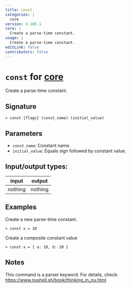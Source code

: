 ```yaml
---
title: const
categories: |
  core
version: 0.106.1
core: |
  Create a parse-time constant.
usage: |
  Create a parse-time constant.
editLink: false
contributors: false
---
```

<!-- This file is automatically generated. Please edit the command in https://github.com/nushell/nushell instead. -->

# `const` for [core](/commands/categories/core.md)

<div class='command-title'>Create a parse-time constant.</div>

## Signature

```> const {flags} (const_name) (initial_value)```

## Parameters

 -  `const_name`: Constant name.
 -  `initial_value`: Equals sign followed by constant value.


## Input/output types:

| input   | output  |
| ------- | ------- |
| nothing | nothing |
## Examples

Create a new parse-time constant.
```nu
> const x = 10

```

Create a composite constant value
```nu
> const x = { a: 10, b: 20 }

```

## Notes
This command is a parser keyword. For details, check:
  https://www.nushell.sh/book/thinking_in_nu.html